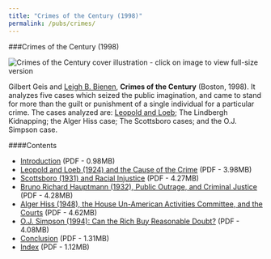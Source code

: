 ```yaml
---
title: "Crimes of the Century (1998)"
permalink: /pubs/crimes/
---
```


###Crimes of the Century (1998)

![Crimes of the Century cover illustration - click on image to view full-size version](/img/pub/crimes/COTC_cover.jpg)

Gilbert Geis and [Leigh B. Bienen](/about/LeighBienen/), __Crimes of the Century__ (Boston, 1998).  It analyzes five cases which seized the public imagination, and came to stand for more than the guilt or punishment of a single individual for a particular crime. The cases analyzed are: [Leopold and Loeb](/crimes/leopold); The Lindbergh Kidnapping; the Alger Hiss case; The Scottsboro cases; and the O.J. Simpson case.
 
 	
####Contents
  * [Introduction](/docs_fk/homicide/COTC/COTC.01.pdf)
    (PDF - 0.98MB)
  * [Leopold and Loeb (1924) and the Cause of the Crime](/docs_fk/homicide/COTC/COTC.02.pdf)
    (PDF - 3.98MB)
  * [Scottsboro (1931) and Racial Injustice](/docs_fk/homicide/COTC/COTC.03.pdf)
    (PDF - 4.27MB)
  * [Bruno Richard Hauptmann (1932), Public Outrage, and Criminal Justice](/docs_fk/homicide/COTC/COTC.04.pdf)
    (PDF - 4.28MB)
  * [Alger Hiss (1948), the House Un-American Activities Committee, and the Courts](/docs_fk/homicide/COTC/COTC.05.pdf)
    (PDF - 4.62MB)
  * [O.J. Simpson (1994): Can the Rich Buy Reasonable Doubt?](/docs_fk/homicide/COTC/COTC.06.pdf)
    (PDF - 4.08MB)
  * [Conclusion](/docs_fk/homicide/COTC/COTC.07.pdf)
    (PDF - 1.31MB)
  * [Index](/docs_fk/homicide/COTC/COTC.index.pdf)
    (PDF - 1.12MB)